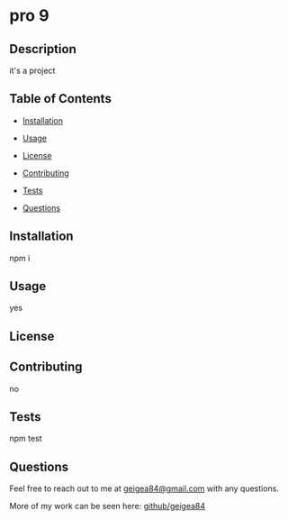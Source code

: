 # pro 9
## Description

it's a project

## Table of Contents

* [Installation](#installation)

* [Usage](#usage)

* [License](#license)

* [Contributing](#contributing)

* [Tests](#tests)

* [Questions](#questions)

## Installation

npm i

## Usage

yes

## License



## Contributing

no

## Tests

npm test

## Questions

Feel free to reach out to me at geigea84@gmail.com with any questions.

More of my work can be seen here: [github/geigea84](https://github.com/geigea84)
  